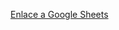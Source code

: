 [Enlace a Google Sheets](https://docs.google.com/spreadsheets/d/1x08TuQ2pyAejtsdRiQ5EV5Cl4rkOaG5vkrXs7wZAa6A/edit?usp=sharing) 
